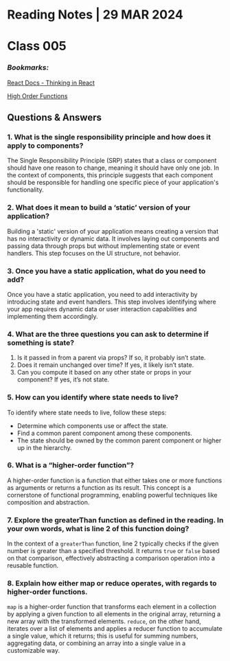 # **Reading Notes | 29 MAR 2024**

# Class 005

### *Bookmarks:*
[React Docs - Thinking in React](https://reactjs.org/docs/thinking-in-react.html)  

[High Order Functions](https://eloquentjavascript.net/05_higher_order.html#h_xxCc98lOBK)
## **Questions & Answers**  

### 1. What is the single responsibility principle and how does it apply to components?
The Single Responsibility Principle (SRP) states that a class or component should have one reason to change, meaning it should have only one job. In the context of components, this principle suggests that each component should be responsible for handling one specific piece of your application's functionality.

### 2. What does it mean to build a ‘static’ version of your application?
Building a 'static' version of your application means creating a version that has no interactivity or dynamic data. It involves laying out components and passing data through props but without implementing state or event handlers. This step focuses on the UI structure, not behavior.

### 3. Once you have a static application, what do you need to add?
Once you have a static application, you need to add interactivity by introducing state and event handlers. This step involves identifying where your app requires dynamic data or user interaction capabilities and implementing them accordingly.

### 4. What are the three questions you can ask to determine if something is state?
1. Is it passed in from a parent via props? If so, it probably isn’t state.
2. Does it remain unchanged over time? If yes, it likely isn’t state.
3. Can you compute it based on any other state or props in your component? If yes, it’s not state.

### 5. How can you identify where state needs to live?
To identify where state needs to live, follow these steps:
- Determine which components use or affect the state.
- Find a common parent component among these components.
- The state should be owned by the common parent component or higher up in the hierarchy.

### 6. What is a “higher-order function”?
A higher-order function is a function that either takes one or more functions as arguments or returns a function as its result. This concept is a cornerstone of functional programming, enabling powerful techniques like composition and abstraction.

### 7. Explore the greaterThan function as defined in the reading. In your own words, what is line 2 of this function doing?
In the context of a `greaterThan` function, line 2 typically checks if the given number is greater than a specified threshold. It returns `true` or `false` based on that comparison, effectively abstracting a comparison operation into a reusable function.

### 8. Explain how either map or reduce operates, with regards to higher-order functions.
`map` is a higher-order function that transforms each element in a collection by applying a given function to all elements in the original array, returning a new array with the transformed elements. `reduce`, on the other hand, iterates over a list of elements and applies a reducer function to accumulate a single value, which it returns; this is useful for summing numbers, aggregating data, or combining an array into a single value in a customizable way.


